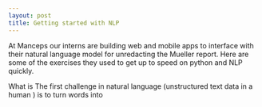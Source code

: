 ```yaml
---
layout: post
title: Getting started with NLP
---
```


At Manceps our interns are building web and mobile apps to interface with their  natural language model for unredacting the Mueller report.  Here are some of the exercises they used to get up to speed on python and NLP quickly.

What is
The first challenge in natural language (unstructured text data in a human ) is to turn words into
